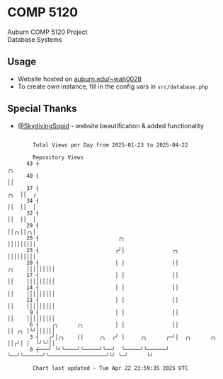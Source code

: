 # COMP 5120
Auburn COMP 5120 Project  
Database Systems

## Usage
- Website hosted on [auburn.edu/~wah0028](https://webhome.auburn.edu/~wah0028/)
- To create own instance, fill in the config vars in `src/database.php`

## Special Thanks
- [@SkydivingSquid](https://github.com/SkydivingSquid) - website beautification & added functionality

```

        Total Views per Day from 2025-01-23 to 2025-04-22

        Repository Views
      43 ┼                                                                                    ╭╮
      40 ┤                                                                                    ││
      37 ┤                                                                                ╭╮  ││  ╭
      34 ┤                                                                                ││  ││  │
      32 ┤                                                                                ││  ││  │
      29 ┤                                                                                ││╭╮││╭╮│
      26 ┤                         ╭╮                                                     │││││││││
      23 ┤                        ╭╯│               ╭╮                                    │││││││││
      20 ┤                        │ │               ││                              ╭╮    │││││││││
      17 ┤                        │ │               ││                              ││    │││││││││
      14 ┤                        │ │               ││                              ││    │││││││││
      11 ┤                        │ │               ││                              ││    │││││││││
       9 ┤                        │ │               ││                              ││    │││││││││
       6 ┤    ╭╮      ╭╮          │ │               ││                              ││ ╭╮ │╰╯││││││
       3 ┤   ╭╯│╭╮    ││     ╭╮  ╭╯ │     ╭╮      ╭─╯│  ╭╮      ╭╮                  ││╭╯│ │  ╰╯╰╯││
       0 ┼───╯ ╰╯╰────╯╰─────╯╰──╯  ╰─────╯╰──────╯  ╰──╯╰──────╯╰──────────────────╯╰╯ ╰─╯      ╰╯

        Chart last updated - Tue Apr 22 23:59:35 2025 UTC
        
```
